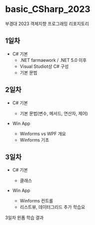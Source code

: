 # basic_CSharp_2023
부경대 2023 객체지향 프로그래밍 리포지토리

## 1일차
- C# 기본
	- .NET farmaework / .NET 5.0 이후
	- Visual Studiot상 C# 구성
	- 기본 문법
	
## 2일차
- C# 기본
	- 기본 문법(변수, 메서드, 연산자, 제어)
	
- Win App
	- Winforms vs WPF 개요
	- Winforms 기초
	
## 3일차
- C# 기본
	- 클래스
	
- Win App
	- Winforms 컨트롤
	- 리스트뷰, 데이터그리드 추가 학습요
	
3일차 윈폼 학습 결과	
<imb src ="https://raw.githubusercontent.com/Gayeon-Leee/basic_CSharp_2023/main/Images/winforms01.png" width="700">